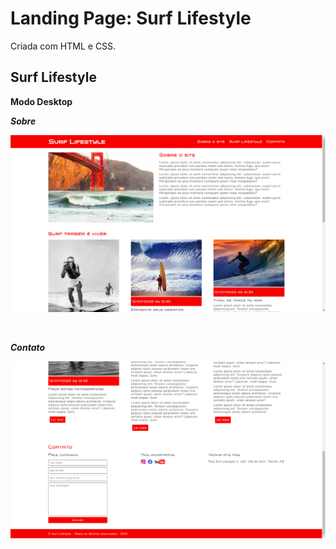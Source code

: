 # Landing Page: Surf Lifestyle

Criada com HTML e CSS.

## Surf Lifestyle

**Modo Desktop**

**_Sobre_**

<P align="center">
<img src="./images/readme/Sobre.png">
</p>
<br/>

**_Contato_**

<P align="center">
<img src="./images/readme/Contato.png">
</p>
